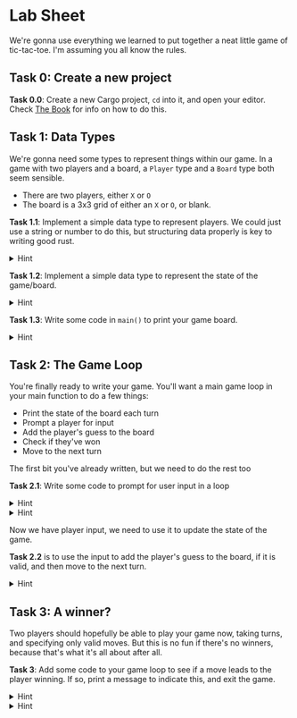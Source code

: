 # Lab Sheet

We're gonna use everything we learned to put together a neat little game of tic-tac-toe. I'm assuming you all know the rules.

## Task 0: Create a new project

**Task 0.0**: Create a new Cargo project, `cd` into it, and open your editor. Check [The Book](https://doc.rust-lang.org/book/ch01-03-hello-cargo.html) for info on how to do this.

## Task 1: Data Types

We're gonna need some types to represent things within our game. In a game with two players and a board, a `Player` type and a `Board` type both seem sensible.

- There are two players, either `X` or `O`
- The board is a 3x3 grid of either an `X` or `O`, or blank.

**Task 1.1**: Implement a simple data type to represent players. We could just use a string or number to do this, but structuring data properly is key to writing good rust.

<details>
    <summary>Hint</summary>
    <p>
    What type can be used to represent a set of discrete values, and can take on one of those values at once?
    </p>
</details>

**Task 1.2**: Implement a simple data type to represent the state of the game/board.

<details>
    <summary>Hint</summary>
    <p>
    There's a few ways of approaching this, but all of them will involve a fixed size array. You'll want to use your player type, but also think about what types can be used to represent something that may or may not be there.
    </p>
</details>

**Task 1.3**: Write some code in `main()` to print your game board.

<details>
    <summary>Hint</summary>
    <p>
    You'll most likely want to iterate through your board array in some way, printing some other characters along with it. Have a look at the Display trait too, if you want some help printing your player type.
    </p>
</details>

## Task 2: The Game Loop

You're finally ready to write your game. You'll want a main game loop in your main function to do a few things:

- Print the state of the board each turn
- Prompt a player for input
- Add the player's guess to the board
- Check if they've won
- Move to the next turn

The first bit you've already written, but we need to do the rest too

**Task 2.1**: Write some code to prompt for user input in a loop

<details>
    <summary>Hint</summary>
    <p>
    What kind of loop do you want here, and when do you want to break out of it/jump back to the top of it? Consider your control flow carefully here.
    </p>
</details>

<details>
    <summary>Hint</summary>
    <p>
    You'll need some way to read user input from stdin. Check The Book, or Rust by Example, to see if there are any examples for this.
    </p>
</details>

Now we have player input, we need to use it to update the state of the game.

**Task 2.2** is to use the input to add the player's guess to the board, if it is valid, and then move to the next turn.

<details>
    <summary>Hint</summary>
    <p>
    What constitutes a valid guess? Consider what input validation you'll need to do for this.
    </p>
</details>

## Task 3: A winner?

Two players should hopefully be able to play your game now, taking turns, and specifying only valid moves. But this is no fun if there's no winners, because that's what it's all about after all.

**Task 3**: Add some code to your game loop to see if a move leads to the player winning. If so, print a message to indicate this, and exit the game.

<details>
    <summary>Hint</summary>
    <p>
    There are multiple cases to consider for a win: 3 rows, 3 columns, and the 2 diagonals. You could hard-code all these, or you could get fancy with some for loops. Up to you.
    </p>
</details>

<details>
    <summary>Hint</summary>
    <p>
    Rust might not allow you to compare the equality of two types so easily. This is also A Good Thing (tm) because the notion of equality is not so simple for all types, so much so that Rust splits it into two traits, Eq and PartialEq. You might want to derive them for your custom player type to help with this. Traits, and deriving them, will be covered in more detail next time.
    </p>
</details>
